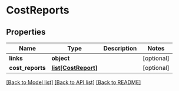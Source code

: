 # CostReports

## Properties
Name | Type | Description | Notes
------------ | ------------- | ------------- | -------------
**links** | **object** |  | [optional] 
**cost_reports** | [**list[CostReport]**](CostReport.md) |  | [optional] 

[[Back to Model list]](../README.md#documentation-for-models) [[Back to API list]](../README.md#documentation-for-api-endpoints) [[Back to README]](../README.md)


